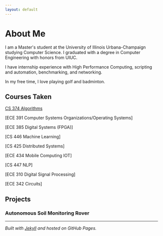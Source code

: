 ```yaml
---
layout: default
---
```


# About Me
I am a Master's student at the University of Illinois Urbana-Champaign studying Computer Science. I graduated with a degree in Computer Engineering with honors from UIUC.

I have internship experience with High Performance Computing, scripting and automation, benchmarking, and networking.

In my free time, I love playing golf and badminton.

## Courses Taken
[CS 374 Algorithms](https://siebelschool.illinois.edu/academics/courses/cs374) 

[ECE 391 Computer Systems Organizations/Operating Systems]

[ECE 385 Digital Systems (FPGA)]

[CS 446 Machine Learning]

[CS 425 Distributed Systems]

[ECE 434 Mobile Computing IOT]

[CS 447 NLP]

[ECE 310 Digital Signal Processing]

[ECE 342 Circuits]



## Projects
### Autonomous Soil Monitoring Rover


---
_Built with [Jekyll](https://jekyllrb.com/) and hosted on GitHub Pages._